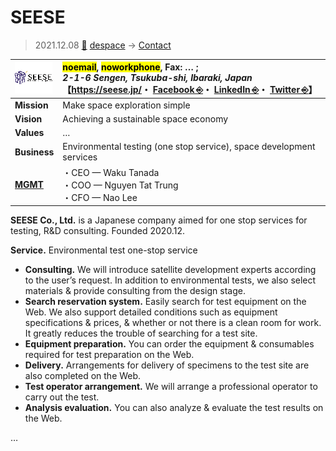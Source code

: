 # SEESE
> 2021.12.08 [🚀](../../index/index.md) [despace](../index.md) → [Contact](../contact.md)

|[![](../f/con/s/seese_logo1_thumb.png)](../f/con/s/seese_logo1.png)|<mark>noemail</mark>, <mark>noworkphone</mark>, Fax: … ;<br> *2-1-6 Sengen, Tsukuba-shi, Ibaraki, Japan*<br> 【<https://seese.jp/>・ [Facebook ⎆](https://www.facebook.com/SEESE-Inc-102612468412931/)・ [LinkedIn ⎆](https://www.linkedin.com/company/seese-inc/)・ [Twitter ⎆](https://twitter.com/seese2020)】|
|:--|:--|
|**Mission**|Make space exploration simple|
|**Vision**|Achieving a sustainable space economy|
|**Values**|…|
|**Business**|Environmental testing (one stop service), space development services|
|**[MGMT](../mgmt.md)**|・CEO — Waku Tanada<br> ・COO — Nguyen Tat Trung<br> ・CFO — Nao Lee|

**SEESE Co., Ltd.** is a Japanese company aimed for one stop services for testing, R&D consulting. Founded 2020.12.

**Service.** Environmental test one-stop service

   - **Consulting.** We will introduce satellite development experts according to the user’s request. In addition to environmental tests, we also select materials & provide consulting from the design stage.
   - **Search reservation system.** Easily search for test equipment on the Web. We also support detailed conditions such as equipment specifications & prices, & whether or not there is a clean room for work. It greatly reduces the trouble of searching for a test site.
   - **Equipment preparation.** You can order the equipment & consumables required for test preparation on the Web.
   - **Delivery.** Arrangements for delivery of specimens to the test site are also completed on the Web.
   - **Test operator arrangement.** We will arrange a professional operator to carry out the test.
   - **Analysis evaluation.** You can also analyze & evaluate the test results on the Web.

<p style="page-break-after:always"> </p>

…

